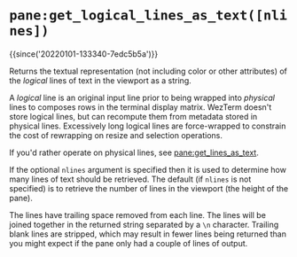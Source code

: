 # `pane:get_logical_lines_as_text([nlines])`

{{since('20220101-133340-7edc5b5a')}}

Returns the textual representation (not including color or other attributes) of
the *logical* lines of text in the viewport as a string.

A *logical* line is an original input line prior to being wrapped into *physical*
lines to composes rows in the terminal display matrix.  WezTerm doesn't store
logical lines, but can recompute them from metadata stored in physical lines.
Excessively long logical lines are force-wrapped to constrain the cost of
rewrapping on resize and selection operations.

If you'd rather operate on physical lines, see
[pane:get_lines_as_text](get_lines_as_text.md).

If the optional `nlines` argument is specified then it is used to determine how
many lines of text should be retrieved.  The default (if `nlines` is not specified)
is to retrieve the number of lines in the viewport (the height of the pane).

The lines have trailing space removed from each line.  The lines will be
joined together in the returned string separated by a `\n` character.
Trailing blank lines are stripped, which may result in fewer lines being
returned than you might expect if the pane only had a couple of lines
of output.


